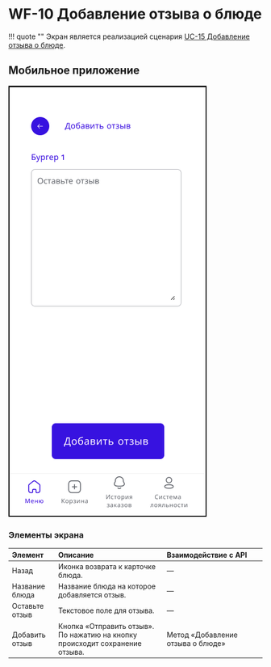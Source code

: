 # WF-10 Добавление отзыва о блюде

!!! quote ""
    Экран является реализацией сценария [UC-15 Добавление отзыва о блюде](../requirements/uc15.md). 

## Мобильное приложение

![Альтернативный текст](wf10MA.png)

### Элементы экрана

| **Элемент**    | **Описание**                                                                  | Взаимодействие&nbsp;с&nbsp;API    |
| :------------- | :---------------------------------------------------------------------------- | :-------------------------------- |
| Назад          | Иконка возврата к карточке блюда.                                             | —                                 |
| Название блюда | Название блюда на которое добавляется отзыв.                                  | —                                 |
| Оставьте отзыв | Текстовое поле для отзыва.                                                    | —                                 |
| Добавить отзыв | Кнопка «Отправить отзыв». По нажатию на кнопку  происходит сохранение отзыва. | Метод «Добавление отзыва о блюде» |
